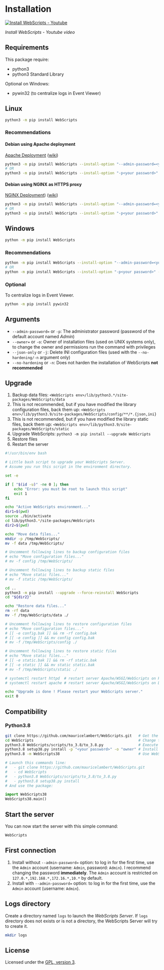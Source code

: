 # Installation

[![Install WebScripts - Youtube](https://img.youtube.com/vi/KxyEGPW1IlY/0.jpg)](http://www.youtube.com/watch?v=KxyEGPW1IlY)

*Install WebScripts - Youtube video*

## Requirements
This package require:

 - python3
 - python3 Standard Library

Optional on Windows:

 - pywin32 (to centralize logs in Event Viewer)

## Linux

```bash
python3 -m pip install WebScripts
```

### Recommendations

#### Debian using Apache deployment

[Apache Deployment](https://webscripts.readthedocs.io/en/latest/Deployment/#apache-using-wsgi-mod) ([wiki](https://github.com/mauricelambert/WebScripts/wiki/Deployment#apache-using-wsgi-mod))

```bash
python3 -m pip install WebScripts --install-option "--admin-password=<your password>" --install-option "--owner=www-data" --install-option "--directory=<directory>"
# OR
python3 -m pip install WebScripts --install-option "-p<your password>" --install-option "-owww-data" --install-option "--d<directory>"
```

#### Debian using NGINX as HTTPS proxy 

[NGINX Deployment](https://webscripts.readthedocs.io/en/latest/Deployment/#nginx-as-a-proxy-https)) ([wiki](https://github.com/mauricelambert/WebScripts/wiki/Deployment#nginx---as-a-proxy-https))

```bash
python3 -m pip install WebScripts --install-option "--admin-password=<your password>" --install-option "--owner=WebScripts" --install-option "--directory=<directory>"
# OR
python3 -m pip install WebScripts --install-option "-p<your password>" --install-option "-oWebScripts" --install-option "--d<directory>"
```

## Windows

```bash
python -m pip install WebScripts
```

### Recommendations

```bash
python -m pip install WebScripts --install-option "--admin-password=<your password>" --install-option "--directory=<directory>"
# OR
python -m pip install WebScripts --install-option "-p<your password>" --install-option "--d<directory>"
```

### Optional

To centralize logs in Event Viewer.
```bash
python -m pip install pywin32
```

## Arguments

 - `--admin-password=` or `-p`: The administrator password (password of the default account named *Admin*)
 - `--owner=` or `-o`: Owner of installation files (used on UNIX systems only), to change the owner and permissions run the command with privileges
 - `--json-only` or `-j`: Delete INI configuration files (used with the `--no-hardening/-n` argument only)
 - `--no-hardening` or `-n`: Does not harden the installation of WebScripts **not recommended**

## Upgrade

1. Backup data files: `<WebScripts env>/lib/python3.*/site-packages/WebScripts/data`
2. This is not recommended, but if you have modified the library configuration files, back them up: `<WebScripts env>/lib/python3.9/site-packages/WebScripts/config/**/*.{json,ini}`
3. This is not recommended, but if you have modified the library static files, back them up: `<WebScripts env>/lib/python3.9/site-packages/WebScripts/static`
4. Upgrade WebScripts: `python3 -m pip install --upgrade WebScripts`
5. Restore files
6. Restart the server

```bash
#!/usr/bin/env bash

# Little bash script to upgrade your WebScripts Server.
# Assume you run this script in the environment directory.

set -e

if [ "$(id -u)" -ne 0 ]; then
    echo "Error: you must be root to launch this script"
    exit 1
fi

echo "Active WebScripts environment..."
dir1=$(pwd)
source ./bin/activate
cd lib/python3.*/site-packages/WebScripts
dir2=$(pwd)

echo "Move data files..."
mkdir -p /tmp/WebScripts/
mv -f data /tmp/WebScripts/

# Uncomment following lines to backup configuration files
# echo "Move configuration files..."
# mv -f config /tmp/WebScripts/

# Uncomment following lines to backup static files
# echo "Move static files..."
# mv -f static /tmp/WebScripts/

cd ..
python3 -m pip install --upgrade --force-reinstall WebScripts
cd "${dir2}"

echo "Restore data files..."
rm -rf data
mv -f /tmp/WebScripts/data ./

# Uncomment following lines to restore configuration files
# echo "Move configuration files..."
# [[ -e config.bak ]] && rm -rf config.bak
# [[ -e config ]] && mv config config.bak
# mv -f /tmp/WebScripts/config ./

# Uncomment following lines to restore static files
# echo "Move static files..."
# [[ -e static.bak ]] && rm -rf static.bak
# [[ -e static ]] && mv static static.bak
# mv -f /tmp/WebScripts/static ./

# systemctl restart httpd  # restart server Apache/WSGI/WebScripts on RedHat
# systemctl restart apache # restart server Apache/WSGI/WebScripts on Debian

echo "Upgrade is done ! Please restart your WebScripts server."
exit 0
```

## Compatibility

### Python3.8

```bash
git clone https://github.com/mauricelambert/WebScripts.git   # Get the code
cd WebScripts                                                # Change the current directory
python3.8 WebScripts/scripts/to_3.8/to_3.8.py                # Execute the script for python3.8 compatibility
python3.8 setup38.py install -p "<your password>" -o "owner" # Install it
python3.8 -m WebScripts38                                    # Use WebScripts38
```

```python
# Launch this commands line:
#   - git clone https://github.com/mauricelambert/WebScripts.git
#   - cd WebScripts
#   - python3.8 WebScripts/scripts/to_3.8/to_3.8.py
#   - python3.8 setup38.py install
# And use the package:

import WebScripts38
WebScripts38.main()
```

## Start the server

You can now start the server with this simple command:
```bash
WebScripts
```

## First connection

1. Install without `--admin-password=` option: to log in for the first time, use the `Admin` account (username: `Admin`, password: `Admin`). I recommend changing the password **immediately**. The `Admin` account is restricted on `127.0.*,192.168.*,172.16.*,10.*` by default.
2. Install with `--admin-password=` option: to log in for the first time, use the `Admin` account (username: `Admin`).

## Logs directory

Create a directory named `logs` to launch the *WebScripts Server*. If `logs` directory does not exists or is not a directory, the WebScripts Server will try to create it.

```bash
mkdir logs
```

## License

Licensed under the [GPL, version 3](https://www.gnu.org/licenses/).

